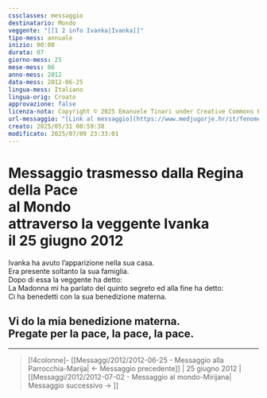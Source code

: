```yaml
---
cssclasses: messaggio
destinatario: Mondo
veggente: "[[1 2 info Ivanka|Ivanka]]"
tipo-mess: annuale
inizio: 00:00
durata: 07
giorno-mess: 25
mese-mess: 06
anno-mess: 2012
data-mess: 2012-06-25
lingua-mess: Italiano
lingua-orig: Croato
approvazione: false
licenza-nota: Copyright © 2025 Emanuele Tinari under Creative Commons BY-NC-SA 4.0 https://creativecommons.org/licenses/by-nc-sa/4.0/
url-messaggio: "[Link al messaggio](https://www.medjugorje.hr/it/fenomeno-di-medjugorje/apparizioni-annuali/)"
creato: 2025/05/31 00:59:38
modificato: 2025/07/09 23:33:01
---
```


# Messaggio trasmesso dalla Regina della Pace<br>al Mondo<br>attraverso la veggente Ivanka<br>il 25 giugno 2012

Ivanka ha avuto l’apparizione nella sua casa.<br>Era presente soltanto la sua famiglia.<br>Dopo di essa la veggente ha detto:<br>La Madonna mi ha parlato del quinto segreto ed alla fine ha detto:<br>Ci ha benedetti con la sua benedizione materna.
## Vi do la mia benedizione materna.<br>Pregate per la pace, la pace, la pace.

***

> [!4colonne]- [[Messaggi/2012/2012-06-25 - Messaggio alla Parrocchia-Marija| ← Messaggio precedente]] | 25 giugno 2012 | [[Messaggi/2012/2012-07-02 - Messaggio al mondo-Mirijana| Messaggio successivo → ]]
